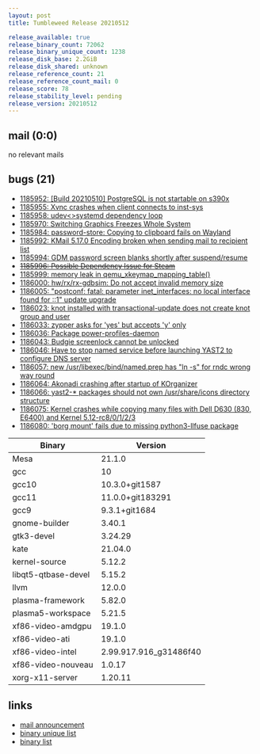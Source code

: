 ```yaml
---
layout: post
title: Tumbleweed Release 20210512

release_available: true
release_binary_count: 72062
release_binary_unique_count: 1238
release_disk_base: 2.2GiB
release_disk_shared: unknown
release_reference_count: 21
release_reference_count_mail: 0
release_score: 78
release_stability_level: pending
release_version: 20210512
---
```


## mail (0:0)

no relevant mails

## bugs (21)

<!--more-->

- [1185952: \[Build 20210510\] PostgreSQL is not startable on s390x](https://bugzilla.opensuse.org/show_bug.cgi?id=1185952)
- [1185955: Xvnc crashes when client connects to inst-sys](https://bugzilla.opensuse.org/show_bug.cgi?id=1185955)
- [1185958: udev<>systemd dependency loop](https://bugzilla.opensuse.org/show_bug.cgi?id=1185958)
- [1185970: Switching Graphics Freezes Whole System](https://bugzilla.opensuse.org/show_bug.cgi?id=1185970)
- [1185984: password-store: Copying to clipboard fails on Wayland](https://bugzilla.opensuse.org/show_bug.cgi?id=1185984)
- [1185992: KMail 5.17.0 Encoding broken when sending mail to recipient list](https://bugzilla.opensuse.org/show_bug.cgi?id=1185992)
- [1185994: GDM password screen blanks shortly after suspend/resume](https://bugzilla.opensuse.org/show_bug.cgi?id=1185994)
- ~~[1185996: Possible Dependency Issue for Steam](https://bugzilla.opensuse.org/show_bug.cgi?id=1185996)~~
- [1185999: memory leak in qemu_xkeymap_mapping_table()](https://bugzilla.opensuse.org/show_bug.cgi?id=1185999)
- [1186000: hw/rx/rx-gdbsim: Do not accept invalid memory size](https://bugzilla.opensuse.org/show_bug.cgi?id=1186000)
- [1186005: "postconf: fatal: parameter inet_interfaces: no local interface found for ::1" update upgrade](https://bugzilla.opensuse.org/show_bug.cgi?id=1186005)
- [1186023: knot installed with transactional-update does not create knot group and user](https://bugzilla.opensuse.org/show_bug.cgi?id=1186023)
- [1186033: zypper asks for 'yes' but accepts 'y' only](https://bugzilla.opensuse.org/show_bug.cgi?id=1186033)
- [1186036: Package power-profiles-daemon](https://bugzilla.opensuse.org/show_bug.cgi?id=1186036)
- [1186043: Budgie  screenlock cannot be unlocked](https://bugzilla.opensuse.org/show_bug.cgi?id=1186043)
- [1186046: Have to stop named service before launching YAST2 to configure DNS server](https://bugzilla.opensuse.org/show_bug.cgi?id=1186046)
- [1186057: new /usr/libexec/bind/named.prep has "ln -s" for rndc wrong way round](https://bugzilla.opensuse.org/show_bug.cgi?id=1186057)
- [1186064: Akonadi crashing after startup of KOrganizer](https://bugzilla.opensuse.org/show_bug.cgi?id=1186064)
- [1186066: yast2-* packages should not own /usr/share/icons directory structure](https://bugzilla.opensuse.org/show_bug.cgi?id=1186066)
- [1186075: Kernel crashes while copying many files with Dell D630 (830, E6400) and Kernel 5.12-rc8/0/1/2/3](https://bugzilla.opensuse.org/show_bug.cgi?id=1186075)
- [1186080: 'borg mount' fails due to missing python3-llfuse package](https://bugzilla.opensuse.org/show_bug.cgi?id=1186080)

Binary | Version
--- | ---
Mesa | 21.1.0
gcc | 10
gcc10 | 10.3.0+git1587
gcc11 | 11.0.0+git183291
gcc9 | 9.3.1+git1684
gnome-builder | 3.40.1
gtk3-devel | 3.24.29
kate | 21.04.0
kernel-source | 5.12.2
libqt5-qtbase-devel | 5.15.2
llvm | 12.0.0
plasma-framework | 5.82.0
plasma5-workspace | 5.21.5
xf86-video-amdgpu | 19.1.0
xf86-video-ati | 19.1.0
xf86-video-intel | 2.99.917.916_g31486f40
xf86-video-nouveau | 1.0.17
xorg-x11-server | 1.20.11

## links

- [mail announcement](https://github.com/boombatower/tumbleweed-review/issues/10)
- [binary unique list](http://download.opensuse.org/history/20210512/rpm.unique.list)
- [binary list](http://download.opensuse.org/history/20210512/rpm.list)
